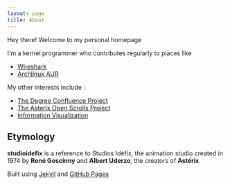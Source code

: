 ```yaml
---
layout: page
title: About
---
```


<p class="message">
  Hey there! Welcome to my personal homepage
</p>

I'm a kernel programmer who contributes regularly to places like

* [Wireshark](https://code.wireshark.org/review/#/q/owner:%22Anish+Bhatt%22+status:merged,n,z)
* [Archlinux AUR](https://aur.archlinux.org/packages/?K=anish&SeB=m)

My other interests include :

* [The Degree Confluence Project](http://confluence.org/visitor.php?id=12394)
* [The Asterix Open Scrolls Project](http://asterix.openscroll.org/contributors_to_version_2_through_4.html)
* [Information Visualization](http://www.theguardian.com/news/datablog/2010/aug/20/doctor-who-time-travel-information-is-beautiful)

## Etymology

**studioidefix** is a reference to Studios Idéfix, the animation studio created in 1974 by **René Goscinny** and **Albert Uderzo**, the creators of <span lang="fr">**Astérix**</span>

<p class="message">
  Built using <a href="http://jekyllrb.com">Jekyll</a> and <a href="https://pages.github.com">GitHub Pages</a>
</p>
